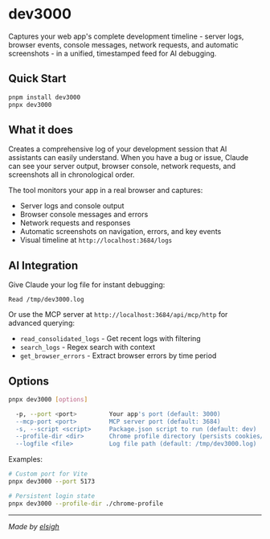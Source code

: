 # dev3000

Captures your web app's complete development timeline - server logs, browser events, console messages, network requests, and automatic screenshots - in a unified, timestamped feed for AI debugging.

## Quick Start

```bash
pnpm install dev3000
pnpx dev3000
```

## What it does

Creates a comprehensive log of your development session that AI assistants can easily understand. When you have a bug or issue, Claude can see your server output, browser console, network requests, and screenshots all in chronological order.

The tool monitors your app in a real browser and captures:
- Server logs and console output
- Browser console messages and errors  
- Network requests and responses
- Automatic screenshots on navigation, errors, and key events
- Visual timeline at `http://localhost:3684/logs`

## AI Integration

Give Claude your log file for instant debugging:

```
Read /tmp/dev3000.log
```

Or use the MCP server at `http://localhost:3684/api/mcp/http` for advanced querying:
- `read_consolidated_logs` - Get recent logs with filtering
- `search_logs` - Regex search with context  
- `get_browser_errors` - Extract browser errors by time period

## Options

```bash
pnpx dev3000 [options]

  -p, --port <port>         Your app's port (default: 3000)
  --mcp-port <port>         MCP server port (default: 3684)  
  -s, --script <script>     Package.json script to run (default: dev)
  --profile-dir <dir>       Chrome profile directory (persists cookies/login state)
  --logfile <file>          Log file path (default: /tmp/dev3000.log)
```

Examples:
```bash
# Custom port for Vite  
pnpx dev3000 --port 5173

# Persistent login state
pnpx dev3000 --profile-dir ./chrome-profile
```

---

_Made by [elsigh](https://github.com/elsigh)_
